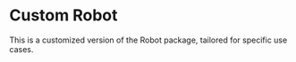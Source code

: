 # Custom Robot

This is a customized version of the Robot package, tailored for specific use cases.

